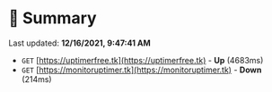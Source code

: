 # 📖 Summary
Last updated: **12/16/2021, 9:47:41 AM**

- `GET` [https://uptimerfree.tk](https://uptimerfree.tk) - **Up** (4683ms)
- `GET` [https://monitoruptimer.tk](https://monitoruptimer.tk) - **Down** (214ms)
